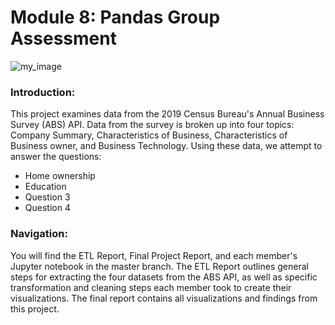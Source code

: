 # Module 8: Pandas Group Assessment 


![my_image](https://www.salesforce.com/content/dam/blogs/ca/Blog%20Posts/the-business-benefits-of-complementary-partnerships-open-graph.png)



### Introduction: 
This project examines data from the 2019 Census Bureau's Annual Business Survey (ABS) API. Data from the survey is broken up into four topics: Company Summary, Characteristics of Business, Characteristics of Business owner, and Business Technology. Using these data, we attempt to answer the questions:
- Home ownership 
- Education
- Question 3
- Question 4

### Navigation: 
You will find the ETL Report, Final Project Report, and each member's Jupyter notebook in the master branch. The ETL Report outlines general steps for extracting the four datasets from the ABS API, as well as specific transformation and cleaning steps each member took to create their visualizations. The final report contains all visualizations and findings from this project. 

